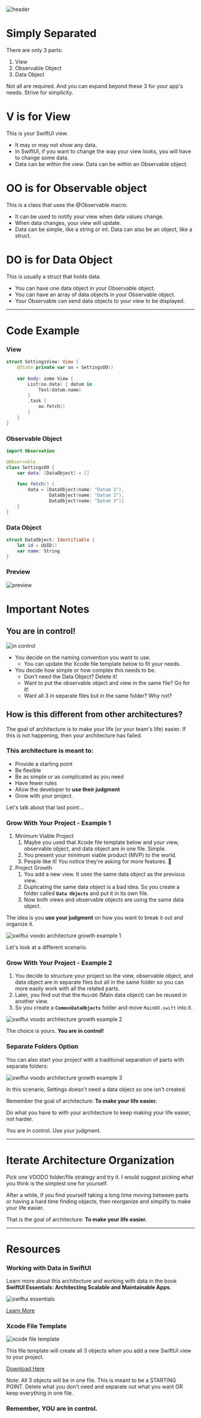 ![header](https://user-images.githubusercontent.com/24855856/125718166-b660e276-da1f-43f7-999f-fec5e5c54410.png)


# Simply Separated
There are only 3 parts:
1. View
2. Observable Object
3. Data Object

Not all are required.
And you can expand beyond these 3 for your app's needs.
Strive for simplicity.

# V is for View
This is your SwiftUI view.
* It may or may not show any data.
* In SwiftUI, if you want to change the way your view looks, you will have to change some data.
* Data can be within the view. Data can be within an Observable object.


# OO is for Observable object
This is a class that uses the @Observable macro.
* It can be used to notify your view when data values change.
* When data changes, your view will update.
* Data can be simple, like a string or int. Data can also be an object, like a struct.


# DO is for Data Object
This is usually a struct that holds data.
* You can have one data object in your Observable object.
* You can have an array of data objects in your Observable object.
* Your Observable can send data objects to your view to be displayed.

------------

# Code Example
### View
```swift
struct SettingsView: View {
    @State private var oo = SettingsOO()
    
    var body: some View {
        List(oo.data) { datum in
            Text(datum.name)
        }
        .task {
            oo.fetch()
        }
    }
}
```

### Observable Object
```swift
import Observation

@Observable
class SettingsOO {
    var data: [DataObject] = []
    
    func fetch() {
        data = [DataObject(name: "Datum 1"),
                DataObject(name: "Datum 2"),
                DataObject(name: "Datum 3")]
    }
}
```

### Data Object
```swift
struct DataObject: Identifiable {
    let id = UUID()
    var name: String
}
```

### Preview
![preview](https://user-images.githubusercontent.com/24855856/125803759-38e60661-f754-48dc-8b29-ecae855c0e74.png)

# Important Notes
## You are in control!
![in control](https://user-images.githubusercontent.com/24855856/126043468-d2607fdc-cb57-4282-9592-a1af524c29fd.jpeg)

* You decide on the naming convention you want to use.
    * You can update the Xcode file template below to fit your needs.
* You decide how simple or how complex this needs to be.
    * Don't need the Data Object? Delete it!
    * Want to put the observable object and view in the same file? Go for it!
    * Want all 3 in separate files but in the same folder? Why not?

## How is this different from other architectures?
The goal of architecture is to make your life (or your team's life) easier.
If this is not happening, then your architecture has failed.

### This architecture is meant to:
* Provide a starting point
* Be flexible
* Be as simple or as complicated as you need
* Have fewer rules
* Allow the developer to **use their judgment**
* Grow with your project. 

Let's talk about that last point...

### Grow With Your Project - Example 1
1. Minimum Viable Project
    1. Maybe you used that Xcode file template below and your view, observable object, and data object are in one file. Simple.
    1. You present your minimum viable product (MVP) to the world.
    1. People like it! You notice they're asking for more features. 🙌
1. Project Growth
    1. You add a new view. It uses the same data object as the previous view.
    1. Duplicating the same data object is a bad idea. So you create a folder called **`Data Objects`** and put it in its own file.
    1. Now both views and observable objects are using the same data object.

The idea is you **use your judgment** on how you want to break it out and organize it.

![swiftui voodo architecture growth example 1](https://user-images.githubusercontent.com/24855856/126044175-ee822d8a-931e-49f4-b056-63096926739d.png)


Let's look at a different scenario.

### Grow With Your Project - Example 2
1. You decide to structure your project so the view, observable object, and data object are in separate files but all in the same folder so you can more easily work with all the related parts.
2. Later, you find out that the `MainDO` (Main data object) can be reused in another view. 
3. So you create a **`CommonDataObjects`** folder and move `MainDO.swift` into it.

![swiftui voodo architecture growth example 2](https://user-images.githubusercontent.com/24855856/126044355-f5b05c72-c921-43f4-881f-15a237020ed4.png)

The choice is yours. **You are in control!**

### Separate Folders Option
You can also start your project with a traditional separation of parts with separate folders:

![swiftui voodo architecture growth example 3](https://user-images.githubusercontent.com/24855856/126044212-eabde7b9-7353-4995-ba5b-d01ba11304ba.png)

In this scenario, Settings doesn't need a data object so one isn't created.

Remember the goal of architecture: **To make your life easier.**

Do what you have to with your architecture to keep making your life easier, not harder.

You are in control. Use your judgment.


------------
# Iterate Architecture Organization
Pick one VOODO folder/file strategy and try it. I would suggest picking what you think is the simplest one for yourself.

After a while, if you find yourself taking a long time moving between parts or having a hard time finding objects, then reorganize and simplify to make your life easier.

That is the goal of architecture: **To make your life easier.**

------------
# Resources
### Working with Data in SwiftUI
Learn more about this architecture and working with data in the book **SwiftUI Essentials: Architecting Scalable and Maintainable Apps**.

![swiftui essentials](https://github.com/bigmountainstudio/swiftuivoodo/assets/24855856/4d833993-add2-4754-bd2b-7ad6897537aa)


[Learn More](https://www.bigmountainstudio.com/essentials)



### Xcode File Template
![xcode file template](https://user-images.githubusercontent.com/24855856/125811407-ebf6e72f-ee03-4afd-9b46-992ea81202f6.png)

This file template will create all 3 objects when you add a new SwiftUI view to your project.

[Download Here](https://github.com/bigmountainstudio/VOODOFileTemplate2)

Note: All 3 objects will be in one file. 
This is meant to be a STARTING POINT.
Delete what you don't need and separate out what you want OR keep everything in one file. 
### Remember, YOU are in control.
